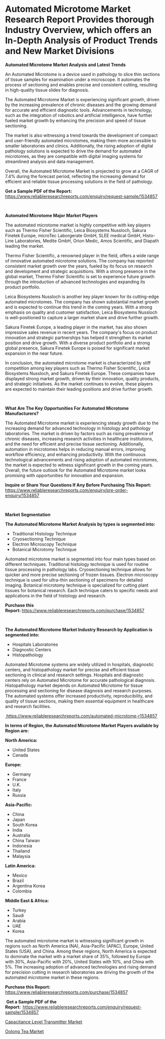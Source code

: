 <p><h1>Automated Microtome Market Research Report Provides thorough Industry Overview, which offers an In-Depth Analysis of Product Trends and New Market Divisions</h1></p><p><strong>Automated Microtome Market Analysis and Latest Trends</strong></p>
<p><p>An Automated Microtome is a device used in pathology to slice thin sections of tissue samples for examination under a microscope. It automates the process of sectioning and enables precise and consistent cutting, resulting in high-quality tissue slides for diagnosis.</p><p>The Automated Microtome Market is experiencing significant growth, driven by the increasing prevalence of chronic diseases and the growing demand for accurate and efficient diagnostic tools. Advancements in technology, such as the integration of robotics and artificial intelligence, have further fueled market growth by enhancing the precision and speed of tissue sectioning.</p><p>The market is also witnessing a trend towards the development of compact and user-friendly automated microtomes, making them more accessible to smaller laboratories and clinics. Additionally, the rising adoption of digital pathology solutions is expected to drive the demand for automated microtomes, as they are compatible with digital imaging systems for streamlined analysis and data management.</p><p>Overall, the Automated Microtome Market is projected to grow at a CAGR of 7.4% during the forecast period, reflecting the increasing demand for efficient and reliable tissue processing solutions in the field of pathology.</p></p>
<p><strong>Get a Sample PDF of the Report:&nbsp;</strong> <a href="https://www.reliableresearchreports.com/enquiry/request-sample/1534857">https://www.reliableresearchreports.com/enquiry/request-sample/1534857</a></p>
<p>&nbsp;</p>
<p><strong>Automated Microtome Major Market Players</strong></p>
<p><p>The automated microtome market is highly competitive with key players such as Thermo Fisher Scientific, Leica Biosystems Nussloch, Sakura Finetek Europe, microTec Laborgerate GmbH, SLEE medical GmbH, Histo-Line Laboratories, Medite GmbH, Orion Medic, Amos Scientific, and Diapath leading the market.</p><p>Thermo Fisher Scientific, a renowned player in the field, offers a wide range of innovative automated microtome solutions. The company has reported consistent market growth over the years, fueled by its focus on research and development and strategic acquisitions. With a strong presence in the global market, Thermo Fisher Scientific is set to experience future growth through the introduction of advanced technologies and expanding its product portfolio.</p><p>Leica Biosystems Nussloch is another key player known for its cutting-edge automated microtomes. The company has shown substantial market growth and is expected to continue this trend in the coming years. With a strong emphasis on quality and customer satisfaction, Leica Biosystems Nussloch is well-positioned to capture a larger market share and drive further growth.</p><p>Sakura Finetek Europe, a leading player in the market, has also shown impressive sales revenue in recent years. The company's focus on product innovation and strategic partnerships has helped it strengthen its market position and drive growth. With a diverse product portfolio and a strong global presence, Sakura Finetek Europe is poised for significant market expansion in the near future.</p><p>In conclusion, the automated microtome market is characterized by stiff competition among key players such as Thermo Fisher Scientific, Leica Biosystems Nussloch, and Sakura Finetek Europe. These companies have displayed strong market growth, driven by their innovation, quality products, and strategic initiatives. As the market continues to evolve, these players are expected to maintain their leading positions and drive further growth.</p></p>
<p>&nbsp;</p>
<p><strong>What Are The Key Opportunities For Automated Microtome Manufacturers?</strong></p>
<p><p>The Automated Microtome market is experiencing steady growth due to the increasing demand for advanced technology in histology and pathology laboratories. The market is driven by factors such as rising prevalence of chronic diseases, increasing research activities in healthcare institutions, and the need for efficient and precise tissue sectioning. Additionally, automation in microtomes helps in reducing manual errors, improving workflow efficiency, and enhancing productivity. With the continuous technological advancements and rising adoption of automated microtomes, the market is expected to witness significant growth in the coming years. Overall, the future outlook for the Automated Microtome market looks promising with opportunities for innovation and expansion.</p></p>
<p><strong>Inquire or Share Your Questions If Any Before Purchasing This Report:</strong> <a href="https://www.reliableresearchreports.com/enquiry/pre-order-enquiry/1534857">https://www.reliableresearchreports.com/enquiry/pre-order-enquiry/1534857</a></p>
<p>&nbsp;</p>
<p><strong>Market Segmentation</strong></p>
<p><strong>The Automated Microtome Market Analysis by types is segmented into:</strong></p>
<p><ul><li>Traditional Histology Technique</li><li>Cryosectioning Technique</li><li>Electron Microscopy Technique</li><li>Botanical Microtomy Technique</li></ul></p>
<p><p>Automated microtome market is segmented into four main types based on different techniques. Traditional histology technique is used for routine tissue processing in pathology labs. Cryosectioning technique allows for quicker and more precise sectioning of frozen tissues. Electron microscopy technique is used for ultra-thin sectioning of specimens for detailed imaging. Botanical microtomy technique is specialized for cutting plant tissues for botanical research. Each technique caters to specific needs and applications in the field of histology and research.</p></p>
<p><strong>Purchase this Report:&nbsp;</strong><a href="https://www.reliableresearchreports.com/purchase/1534857">https://www.reliableresearchreports.com/purchase/1534857</a></p>
<p>&nbsp;</p>
<p><strong>The Automated Microtome Market Industry Research by Application is segmented into:</strong></p>
<p><ul><li>Hospitals Laboratories</li><li>Diagnostic Centers</li><li>Histopathology</li></ul></p>
<p><p>Automated Microtome systems are widely utilized in hospitals, diagnostic centers, and histopathology market for precise and efficient tissue sectioning in clinical and research settings. Hospitals and diagnostic centers rely on Automated Microtome for accurate pathological diagnosis. Histopathology market depends on Automated Microtome for tissue processing and sectioning for disease diagnosis and research purposes. The automated systems offer increased productivity, reproducibility, and quality of tissue sections, making them essential equipment in healthcare and research facilities.</p></p>
<p><a href="https://www.reliableresearchreports.com/automated-microtome-r1534857">&nbsp;https://www.reliableresearchreports.com/automated-microtome-r1534857</a></p>
<p><strong>In terms of Region, the Automated Microtome Market Players available by Region are:</strong></p>
<p>
    <p> <strong> North America: </strong>
        <ul>
            <li>United States</li>
            <li>Canada</li>
        </ul>
        </p> 
    <p> <strong> Europe: </strong>
        <ul>
            <li>Germany</li>
            <li>France</li>
            <li>U.K.</li>
            <li>Italy</li>
            <li>Russia</li>
        </ul>
        </p> 
    <p> <strong> Asia-Pacific: </strong>
        <ul>
            <li>China</li>
            <li>Japan</li>
            <li>South Korea</li>
            <li>India</li>
            <li>Australia</li>
            <li>China Taiwan</li>
            <li>Indonesia</li>
            <li>Thailand</li>
            <li>Malaysia</li>
        </ul>
        </p> 
    <p> <strong> Latin America: </strong>
        <ul>
            <li>Mexico</li>
            <li>Brazil</li>
            <li>Argentina Korea</li>
            <li>Colombia</li>
        </ul>
        </p> 
    <p> <strong> Middle East & Africa: </strong>
        <ul>
            <li>Turkey</li>
            <li>Saudi</li>
            <li>Arabia</li>
            <li>UAE</li>
            <li>Korea</li>
        </ul>
    </p>
    </p>
<p><p>The automated microtome market is witnessing significant growth in regions such as North America (NA), Asia-Pacific (APAC), Europe, United States (USA), and China. Among these regions, North America is expected to dominate the market with a market share of 35%, followed by Europe with 30%, Asia-Pacific with 20%, United States with 10%, and China with 5%. The increasing adoption of advanced technologies and rising demand for precision cutting in research laboratories are driving the growth of the automated microtome market in these regions.</p></p>
<p><strong>Purchase this Report: </strong><a href="https://www.reliableresearchreports.com/purchase/1534857">https://www.reliableresearchreports.com/purchase/1534857</a></p>
<p>&nbsp;<strong>Get a Sample PDF of the Report:&nbsp;&nbsp;</strong><a href="https://www.reliableresearchreports.com/enquiry/request-sample/1534857">https://www.reliableresearchreports.com/enquiry/request-sample/1534857</a></p>
<p><strong></strong></p>
<p><p><a href="https://github.com/PeterParrish5/Market-Research-Report-List-4/blob/main/capacitance-level-transmitter-market.md">Capacitance Level Transmitter Market</a></p><p><a href="https://changeable-paste-463.notion.site/Oolong-Tea-Market-The-Key-To-Successful-Business-Strategy-Forecast-Till-2031-fe8632a9c4fb459fb8a2f4fb748fe8f1">Oolong Tea Market</a></p></p>